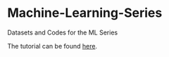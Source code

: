 # Machine-Learning-Series
Datasets and Codes for the ML Series

The tutorial can be found [here](https://medium.com/@The_Minimalist/machine-learning-series-data-preprocessing-part-1-0-f85c8697c793).
